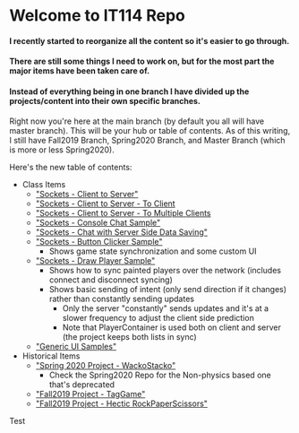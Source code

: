 # Welcome to IT114 Repo
#### I recently started to reorganize all the content so it's easier to go through. 
#### There are still some things I need to work on, but for the most part the major items have been taken care of.
#### Instead of everything being in one branch I have divided up the projects/content into their own specific branches.

Right now you're here at the main branch (by default you all will have master branch).
This will be your hub or table of contents.
As of this writing, I still have Fall2019 Branch, Spring2020 Branch, and Master Branch (which is more or less Spring2020).

Here's the new table of contents:
- Class Items
  - ["Sockets - Client to Server"](https://github.com/MattToegel/IT114/tree/SocketSample_C2S)
  - ["Sockets - Client to Server - To Client](https://github.com/MattToegel/IT114/tree/SocketSample_C2S2C)
  - ["Sockets - Client to Server - To Multiple Clients](https://github.com/MattToegel/IT114/tree/SocketSample_C2S2MC)
  - ["Sockets - Console Chat Sample"](https://github.com/MattToegel/IT114/tree/SocketSample_Chat)
  - ["Sockets - Chat with Server Side Data Saving"](https://github.com/MattToegel/IT114/tree/SocketSample_Chat_ServerSaves)
  - ["Sockets - Button Clicker Sample"](https://github.com/MattToegel/IT114/tree/SocketSample_Btn_Clicker)
    - Shows game state synchronization and some custom UI
  - ["Sockets - Draw Player Sample"](https://github.com/MattToegel/IT114/tree/SocketSample_Draw_Players)
    - Shows how to sync painted players over the network (includes connect and disconnect syncing)
    - Shows basic sending of intent (only send direction if it changes) rather than constantly sending updates
      - Only the server "constantly" sends updates and it's at a slower frequency to adjust the client side prediction
      - Note that PlayerContainer is used both on client and server (the project keeps both lists in sync)
  - ["Generic UI Samples"](https://github.com/MattToegel/IT114/tree/GenericUISamples)
- Historical Items
  - ["Spring 2020 Project - WackoStacko"](https://github.com/MattToegel/IT114/tree/WackoStackoPhysics)
    - Check the Spring2020 Repo for the Non-physics based one that's deprecated
  - ["Fall2019 Project - TagGame"](https://github.com/MattToegel/IT114/tree/Fall2019-TagGame)
  - ["Fall2019 Project - Hectic RockPaperScissors"](https://github.com/MattToegel/IT114/tree/Fall2019-HecticRPS)


Test
